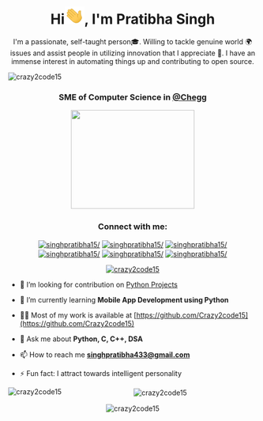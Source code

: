 
<h1 align="center">Hi<img src="https://raw.githubusercontent.com/ABSphreak/ABSphreak/master/gifs/Hi.gif" width="40" height="35" />, I'm Pratibha Singh</h1>
<p align="center"> I'm a passionate, self-taught person🎓. Willing to tackle genuine world 🌍 issues and assist people in utilizing innovation that I appreciate 🤩. I have an immense interest in automating things up and contributing to open source.</p>

<p align="left"> <img src="https://komarev.com/ghpvc/?username=crazy2code15&label=Profile%20views&color=0e75b6&style=flat" alt="crazy2code15"/> </p>
<h3 align="center"> SME of Computer Science in <a href="https://www.chegg.com/"> @Chegg </a></h3>

<p align="center">
<img src="https://cdn.dribbble.com/users/542979/screenshots/3000076/sarah-working-on-computer.gif" width="250" height="200" />
</p>

<h3 align="center">Connect with me:</h3>
<p align="center">
<a href="singhpratibha433@gmail.com" target="blank"><img align="center" src="https://news.wirefly.com/sites/phonedog.com/files/styles/blog_entry/public/blog/main_image/2020/10/gmail-new-icon-2.jpg?itok=McR8B1ny" alt="singhpratibha15/" height="30" width="40" /></a>
<a href="https://github.com/Crazy2code15" target="blank"><img align="center" src="https://cdn4.iconfinder.com/data/icons/iconsimple-logotypes/512/github-512.png" alt="singhpratibha15/" height="30" width="40" /></a>
<a href="https://www.linkedin.com/in/singhpratibha15/" target="blank"><img align="center" src="https://upload.wikimedia.org/wikipedia/commons/thumb/e/e9/Linkedin_icon.svg/1024px-Linkedin_icon.svg.png" alt="singhpratibha15/" height="30" width="40" /></a>
<a href="https://www.instagram.com/instaclicks15/" target="blank"><img align="center" src="https://upload.wikimedia.org/wikipedia/commons/thumb/5/58/Instagram-Icon.png/1200px-Instagram-Icon.png" alt="singhpratibha15/" height="30" width="40" /></a>
<a href="https://twitter.com/crazy2code15" target="blank"><img align="center" src="http://icons.iconarchive.com/icons/iynque/ios7-style/1024/Twitter-icon.png" alt="singhpratibha15/" height="30" width="40" /></a>
<a href="https://medium.com/@singhpratibha433" target="blank"><img align="center" src="https://cdn.onlinewebfonts.com/svg/img_256332.png" alt="singhpratibha15/" height="30" width="40" /></a>
</p>


<p align="center"><a href="https://twitter.com/crazy2code15" target="blank"><img src="https://img.shields.io/twitter/follow/crazy2code15?logo=twitter&style=for-the-badge" alt="crazy2code15" /></a></p>

- 🔭 I’m looking for contribution on [Python Projects](https://github.com/Crazy2code15/Python-Projects)

- 🌱 I’m currently learning **Mobile App Development using Python**

- 👨‍💻 Most of my work is available at [https://github.com/Crazy2code15](https://github.com/Crazy2code15)

- 💬 Ask me about **Python, C, C++, DSA**

- 📫 How to reach me **singhpratibha433@gmail.com**

- ⚡ Fun fact: I attract towards intelligent personality

<p align="center"><img align="left" src="https://github-readme-stats.vercel.app/api/top-langs?username=crazy2code15&show_icons=true&locale=en&layout=compact" alt="crazy2code15" /></p>

<p align="center">&nbsp;<img align="center" src="https://github-readme-stats.vercel.app/api?username=crazy2code15&show_icons=true&locale=en" alt="crazy2code15" /></p>

<p align="center"><img align="center" src="https://github-readme-streak-stats.herokuapp.com/?user=crazy2code15&" alt="crazy2code15" /></p>

